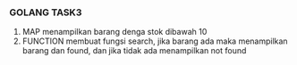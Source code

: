 ### GOLANG TASK3

1. MAP menampilkan barang denga stok dibawah 10
2. FUNCTION membuat fungsi search, jika barang ada maka menampilkan barang dan found, dan jika tidak ada menampilkan not found 